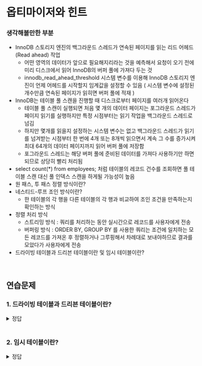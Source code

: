 # 옵티마이저와 힌트

### 생각해볼만한 부분
- InnoDB 스토리지 엔진의 백그라운드 스레드가 연속된 페이지를 읽는 리드 어헤드 (Read ahead) 작업
  - 어떤 영역의 데이터가 앞으로 필요해지리라는 것을 예측해서 요청이 오기 전에 미리 디스크에서 읽어 InnoDB의 버퍼 풀에 가져다 두는 것
  - innodb_read_ahead_threshold 시스템 변수를 이용해 InnoDB 스토리지 엔진이 언제 어헤드를 시작할지 임계값을 설정할 수 있음 ( 시스템 변수에 설정된 개수만큼 연속된 페이지가 읽히면 버퍼 풀에 적재 )
- InnoDB는 테이블 풀 스캔을 진행할 때 디스크로부터 페이지를 여러개 읽어온다
  - 테이블 풀 스캔이 실행되면 처음 몇 개의 데이터 페이지는 포그라운드 스레드가 페이지 읽기를 실행하지만 특정 시점부터는 읽기 작업을 백그라운드 스레드로 넘김
  - 하지만 몇개를 읽을지 설정하는 시스템 변수는 없고 백그라운드 스레드가 읽기를 넘겨받는 시점부터 한 번에 4개 또는 8개씩 읽으면서 계속 그 수를 증가시켜 최대 64개의 데이터 페이지까지 읽어 버퍼 풀에 저장함
  - 포그라운드 스레드는 해당 버퍼 풀에 준비된 데이터를 가져다 사용하기만 하면되므로 상당히 빨리 처리됨
- select count(*) from employees; 처럼 테이블의 레코드 건수를 조회하면 풀 테이블 스캔 대신 풀 인덱스 스캔을 하게될 가능성이 높음
- 원 패스, 투 패스 정렬 방식이란?
- 네스티드-루프 조인 방식이란?
  - 한 테이블의 각 행을 다른 테이블의 각 행과 비교하여 조인 조건을 만족하는지 확인하는 방식
- 정렬 처리 방식
  - 스트리밍 방식 : 쿼리를 처리하는 동안 실시간으로 레코드를 사용자에게 전송
  - 버퍼링 방식 : ORDER BY, GROUP BY 를 사용한 쿼리는 조건에 일치하는 모든 레코드를 가져온 후 정렬하거나 그루핑해서 차례대로 보내야하므로 결과를 모았다가 사용자에게 전송
- 드라이빙 테이블과 드리븐 테이블이란 및 임시 테이블이란?

<br>

## 연습문제

### 1. 드라이빙 테이블과 드리븐 테이블이란?

<details>
<summary>정답</summary>

- 드라이빙 테이블과 드리븐 테이블이란 용어는 조인 연산의 실행 계획과 관련이 있는데 주로 쿼리 최적화와 실행 계획을 이해할 때 사용됨
- 드라이빙 테이블과 드리븐 테이블을 결정하는 조건은 데이터베이스 옵티마이저가 쿼리 실행계획을 세우는 과정에서 사용되며 기준은 다음과 같음
  - 테이블 크기 : 일반적으로 작은 테이블이 드라이빙 테이블로 선택됨. 이후에 조인 연산에서 더 작은 데이터 세트를 기반으로 하여 처리하여 성능이 향상
  - 인덱스 사용 가능성 : 해당 쿼리의 조건에 적절한 인덱스를 가지고 있는 테이블로 선택될 가능성이 높으며 인덱스를 사용하여 특정 행을 빠르게 찾을 수 있어 성능이 향상
  - 조건 필터링 : 필터링 조건이 많은 행을 제외할 수 있는 테이블이 드라이빙 테이블로 선택됨. 이는 드라이빙 테이블이 작은 결과 세트를 생성하여 드리븐 테이블과의 조인 작업을 최적화에 도움을 줌
  - 그 외에는 조인의 유형과 순서, 통계 정보를 통해 드라이빙 테이블을 선택할지 결정함. 해당 조건은 위의 조건들을 포함하였을 때 조인의 유형과 순서, 통계에 따라 추가적으로 드라이빙 테이블을 선택하는 요인이 됨

#### 드라이빙 테이블 (Driving Table)
- 조인 연산에서 먼저 접근하는 테이블
- 주로 더 작은 테이블이나 조건에 맞는 인덱스를 사용하는 테이블이 선택됨
- 쿼리 실행 시 가장 먼저 처리되며 다른 테이블과의 조인 시 기준이 됨

<br>

#### 드리븐 테이블(Driven Table)
- 드라이빙 테이블과 조인되는 테이블
- 드라이빙 테이블의 결과와 결합되어야 하며, 더 큰 테이블이 선택되는 경우가 많음
- 드라이빙 테이블에서 검색된 각 행에 대해 반복적으로 접근됨

</details>

<br>

### 2. 임시 테이블이란?

<details>
<summary>정답</summary>

- 데이터베이스에서 쿼리 실행 중에 일시적으로 데이터를 저장하고 조작하기 위해 사용되는 테이블
- 드라이빙 테이블과 드리븐 테이블의 조인 과정에서도 임시 테이블이 생성될 수 있음

#### 임시 테이블의 역할
- 중간 결과 저장
  - 복잡한 쿼리의 중간 결과를 저장하기 위해 임시 테이블을 사용하여 여러번의 동일한 계산 방지
- 성능 최적화
  - 복잡한 조인이나 서브쿼리의 결과를 임시 테이블에 저장한 후, 이를 기반으로 추가 연산을 수행하면 성능이 향상될 수 있음
- 스코프 제한
  - 임시 테이블은 세션 단위로 생성되며, 세션이 종료되면 자동으로 삭제되므로 다른 세션이나 사용자에게 영향을 미치지 않음

<br>

#### 임시 테이블 사용 예시
  - 큰 테이블의 데이터를 부분적으로 조작할 때
  - 서브쿼리 결과를 저장하고 이를 재사용할 때
  - 집계 함수 결과를 임시 저장하고 후속 처리할 때

<br>

#### 임시 테이블이 필요한 쿼리
- ORDER BY와 GROUP BY에 명시된 칼럼이 다른 쿼리
- ORDER BY나 GROUP BY에 명시된 칼럼이 조인의 순서상 첫 번째 테이블이 아닌 쿼리
- DISTINCT와 ORDER BY가 동시에 쿼리에 존재하는 경우 또는 DISTINCT가 인덱스로 처리되지 못하는 쿼리
- UNION이나 UNION DISTINCT가 사용된 쿼리
- 쿼리의 실행 계획에서 select_type이 DERIVED인 쿼리

<br>

#### 메모리 임시테이블과 디스크 임시 테이블
- 메모리 임시테이블은 메모리에 저장되어 작동하므로 매우 빠른 읽기/쓰기 성능을 제공
- 디스크 임시테이블은 시스템의 디스크에 저장되어 디스크 I/O에 의존하므로 느리지만 대용량의 데이터 세트를 처리할 때 사용됨

</details>